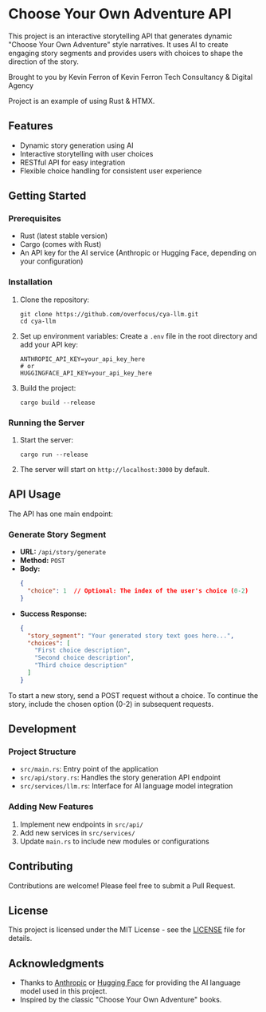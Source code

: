 # Choose Your Own Adventure API

This project is an interactive storytelling API that generates dynamic "Choose Your Own Adventure" style narratives. It uses AI to create engaging story segments and provides users with choices to shape the direction of the story.

Brought to you by Kevin Ferron of Kevin Ferron Tech Consultancy & Digital Agency

Project is an example of using Rust & HTMX.

## Features

- Dynamic story generation using AI
- Interactive storytelling with user choices
- RESTful API for easy integration
- Flexible choice handling for consistent user experience

## Getting Started

### Prerequisites

- Rust (latest stable version)
- Cargo (comes with Rust)
- An API key for the AI service (Anthropic or Hugging Face, depending on your configuration)

### Installation

1. Clone the repository:
   ```
   git clone https://github.com/overfocus/cya-llm.git
   cd cya-llm
   ```

2. Set up environment variables:
   Create a `.env` file in the root directory and add your API key:
   ```
   ANTHROPIC_API_KEY=your_api_key_here
   # or
   HUGGINGFACE_API_KEY=your_api_key_here
   ```

3. Build the project:
   ```
   cargo build --release
   ```

### Running the Server

1. Start the server:
   ```
   cargo run --release
   ```

2. The server will start on `http://localhost:3000` by default.

## API Usage

The API has one main endpoint:

### Generate Story Segment

- **URL:** `/api/story/generate`
- **Method:** `POST`
- **Body:**
  ```json
  {
    "choice": 1  // Optional: The index of the user's choice (0-2)
  }
  ```
- **Success Response:**
  ```json
  {
    "story_segment": "Your generated story text goes here...",
    "choices": [
      "First choice description",
      "Second choice description",
      "Third choice description"
    ]
  }
  ```

To start a new story, send a POST request without a choice. To continue the story, include the chosen option (0-2) in subsequent requests.

## Development

### Project Structure

- `src/main.rs`: Entry point of the application
- `src/api/story.rs`: Handles the story generation API endpoint
- `src/services/llm.rs`: Interface for AI language model integration

### Adding New Features

1. Implement new endpoints in `src/api/`
2. Add new services in `src/services/`
3. Update `main.rs` to include new modules or configurations

## Contributing

Contributions are welcome! Please feel free to submit a Pull Request.

## License

This project is licensed under the MIT License - see the [LICENSE](LICENSE) file for details.

## Acknowledgments

- Thanks to [Anthropic](https://www.anthropic.com) or [Hugging Face](https://huggingface.co) for providing the AI language model used in this project.
- Inspired by the classic "Choose Your Own Adventure" books.
